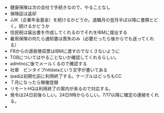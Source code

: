 - 健康保険は次の会社で手続きなので、やることなし
- 保険証は返却
- JJK（企業年金基金）を続けるかどうか。退職月の翌月半ば以降に書類とどく。続けるかどうか
- 住民税は届出書を作成してくれるのでそれをIBMに提出する
- 雇用保険の何たら通知書は喪失のみ（必要だったら後からでも送ってくれる）
- FRからの源泉徴収票はIBMに渡すのでなくさないように
- TOBについてはやることないか確認してくれるらしい。
- admtnoに後でメールくるので確認する
- 社章　ピンタイプnttdataという文字が書いてある
- ipadは初期化前に利用終了する。ケーブルはどっちもCC
- ７月になったら稼働登録
- リモートHQは利用終了の案内が来るので対応する。
- 発令は24日前後らしい。24日9時かららしい。7/17以降に確定の連絡をくれる。
- 